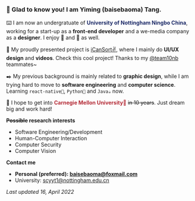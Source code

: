 ### 👋 Glad to know you! I am Yiming (baisebaoma) Tang.

⌨️ I am now an undergratuate of **<font color="#1C2A67">University of Nottingham Ningbo China</font>**, working for a start-up as a **front-end developer** and a we-media company as a **designer**. I enjoy 🎵 and 🎹 as well.

📖 My proudly presented project is [iCanSort✌️](https://github.com/team10nb/i-can-sort), where I mainly do **UI/UX design** and **videos**. Check this cool project! Thanks to my [@team10nb](https://github.com/team10nb) teammates~

✒️ My previous background is mainly related to **graphic design**, while I am trying hard to move to **software engineering** and **computer science**. Learning `react-native🌸`, `Python🐍` and `Java☕️` now.

🏫 I hope to get into **<font color="#B42B36">Carnegie Mellon University🌟</font>** ~~in 10 years~~. Just dream big and work hard! 

**~~Possible~~ research interests**

- Software Engineering/Development
- Human-Computer Interaction
- Computer Security
- Computer Vision

**Contact me**

- **Personal (preferred): baisebaoma@foxmail.com**
- University: scyyt1@nottingham.edu.cn

_Last updated 16, April 2022_
